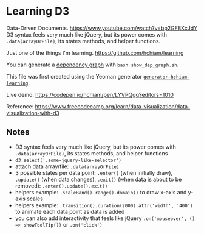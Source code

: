 # Learning D3

Data-Driven Documents. <https://www.youtube.com/watch?v=bp2GF8XcJdY> D3 syntax feels very much like jQuery, but its power comes with `.data(arrayOrFile)`, its states methods, and helper functions.

Just one of the things I'm learning. <https://github.com/hchiam/learning>

You can generate a [dependency graph](https://github.com/hchiam/learning-dependency-cruiser) with `bash show_dep_graph.sh`.

This file was first created using the Yeoman generator [`generator-hchiam-learning`](https://www.npmjs.com/package/generator-hchiam-learning).

Live demo: <https://codepen.io/hchiam/pen/LYVPQgq?editors=1010>

Reference: <https://www.freecodecamp.org/learn/data-visualization/data-visualization-with-d3>

## Notes

- D3 syntax feels very much like jQuery, but its power comes with `.data(arrayOrFile)`, its states methods, and helper functions
- `d3.select('.some-jquery-like-selector')`
- attach data array/file: `.data(arrayOrFile)`
- 3 possible states per data point: `.enter()` (when initially draw), `.update()` (when data changes), `.exit()` (when data is about to be removed): `.enter().update().exit()`
- helpers example: `.scaleBand().range().domain()` to draw x-axis and y-axis scales
- helpers example: `.transition().duration(2000).attr('width', '400')` to animate each data point as data is added
- you can also add interactivity that feels like jQuery `.on('mouseover', () => showToolTip())` or `.on('click')`
